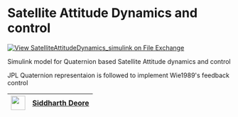 # Satellite Attitude Dynamics and control

[![View SatelliteAttitudeDynamics_simulink on File Exchange](https://www.mathworks.com/matlabcentral/images/matlab-file-exchange.svg)](https://it.mathworks.com/matlabcentral/fileexchange/72531-satelliteattitudedynamics_simulink)

Simulink model for Quaternion based Satellite Attitude dynamics and control

JPL Quaternion representaion is followed to implement Wie1989's feedback control

| <img src="https://avatars.githubusercontent.com/u/12745747" width="32">  | [Siddharth Deore](https://github.com/siddharthdeore) |
|--|--|

